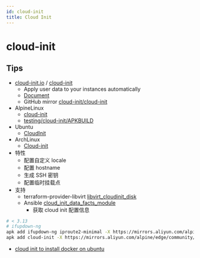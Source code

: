 ```yaml
---
id: cloud-init
title: Cloud Init
---
```


# cloud-init

## Tips
* [cloud-init.io](https://cloud-init.io/) / [cloud-init](https://launchpad.net/cloud-init/)
  * Apply user data to your instances automatically
  * [Document](http://cloudinit.readthedocs.io/en/latest/index.html)
  * GitHub mirror [cloud-init/cloud-init](https://github.com/cloud-init/cloud-init)
* AlpineLinux
  * [cloud-init](https://pkgs.alpinelinux.org/packages?name=cloud-init&branch=edge)
  * [testing/cloud-init/APKBUILD](https://git.alpinelinux.org/cgit/aports/tree/testing/cloud-init/APKBUILD)
* Ubuntu
  * [CloudInit](https://help.ubuntu.com/community/CloudInit)
* ArchLinux
  * [Cloud-init](https://wiki.archlinux.org/index.php/Cloud-init)
* 特性
  * 配置自定义 locale
  * 配置 hostname
  * 生成 SSH 密钥
  * 配置临时挂载点
* 支持
  * terraform-provider-libvirt [libvirt_cloudinit_disk](https://github.com/dmacvicar/terraform-provider-libvirt/blob/master/website/docs/r/cloudinit.html.markdown)
  * Ansible [cloud_init_data_facts_module](https://docs.ansible.com/ansible/latest/modules/cloud_init_data_facts_module.html)
    * 获取 cloud init 配置信息

```bash
# < 3.13
# ifupdown-ng
apk add ifupdown-ng iproute2-minimal -X https://mirrors.aliyun.com/alpine/edge/main/
apk add cloud-init -X https://mirrors.aliyun.com/alpine/edge/community/
```

* [cloud init to install docker on ubuntu](https://gist.github.com/syntaqx/9dd3ff11fb3d48b032c84f3e31af9163)
